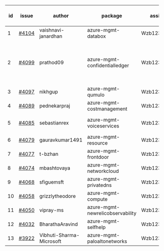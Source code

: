 | id | issue | author | package | assignee | bot advice | created date of issue | target release date | date from target |
| ------ | ------ | ------ | ------ | ------ | ------ | ------ | ------ | :-----: |
| 1 | [#4104](https://github.com/Azure/sdk-release-request/issues/4104) | vaishnavi-janardhan | azure-mgmt-databox | Wzb123456789 |  | 04-27 | 05-26 |  |
| 2 | [#4099](https://github.com/Azure/sdk-release-request/issues/4099) | prathod09 | azure-mgmt-confidentialledger | Wzb123456789 | new version is 0.0.0, please check base branch! | 04-26 | 05-26 |  |
| 3 | [#4097](https://github.com/Azure/sdk-release-request/issues/4097) | nikhgup | azure-mgmt-qumulo | Wzb123456789 | FirstGA | 04-26 | 05-26 |  |
| 4 | [#4089](https://github.com/Azure/sdk-release-request/issues/4089) | pednekarpraj | azure-mgmt-costmanagement | Wzb123456789 |  | 04-25 | 05-26 |  |
| 5 | [#4085](https://github.com/Azure/sdk-release-request/issues/4085) | sebastianrex | azure-mgmt-voiceservices | Wzb123456789 | new comment. FirstGA | 04-25 | 05-26 |  |
| 6 | [#4079](https://github.com/Azure/sdk-release-request/issues/4079) | gauravkumar1491 | azure-mgmt-resource | Wzb123456789 |  | 04-24 | 05-26 |  |
| 7 | [#4077](https://github.com/Azure/sdk-release-request/issues/4077) | t-bzhan | azure-mgmt-frontdoor | Wzb123456789 |  | 04-23 | 05-26 |  |
| 8 | [#4074](https://github.com/Azure/sdk-release-request/issues/4074) | mbashtovaya | azure-mgmt-networkcloud | Wzb123456789 |  | 04-21 | 05-26 |  |
| 9 | [#4068](https://github.com/Azure/sdk-release-request/issues/4068) | sfiguemsft | azure-mgmt-privatedns | Wzb123456789 |  | 04-20 | 05-26 |  |
| 10 | [#4058](https://github.com/Azure/sdk-release-request/issues/4058) | grizzlytheodore | azure-mgmt-compute | Wzb123456789 |  | 04-18 | 05-26 |  |
| 11 | [#4050](https://github.com/Azure/sdk-release-request/issues/4050) | vipray-ms | azure-mgmt-newrelicobservability | Wzb123456789 | FirstGA | 04-17 | 05-26 |  |
| 12 | [#4032](https://github.com/Azure/sdk-release-request/issues/4032) | BharathaAravind | azure-mgmt-selfhelp | Wzb123456789 | HoldOn | 04-12 | 05-26 |  |
| 13 | [#3922](https://github.com/Azure/sdk-release-request/issues/3922) | Vibhuti-Sharma-Microsoft | azure-mgmt-paloaltonetworks | Wzb123456789 | FirstBeta | 03-10 | 05-04 |  |

